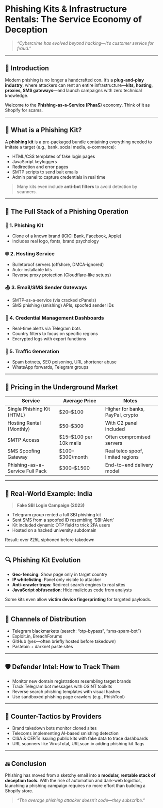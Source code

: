 # Phishing Kits & Infrastructure Rentals: The Service Economy of Deception

> *“Cybercrime has evolved beyond hacking—it’s customer service for fraud.”*

---

## 🎯 Introduction

Modern phishing is no longer a handcrafted con. It’s a **plug-and-play industry**, where attackers can rent an entire infrastructure—**kits, hosting, proxies, SMS gateways**—and launch campaigns with zero technical knowledge.

Welcome to the **Phishing-as-a-Service (PhaaS)** economy. Think of it as Shopify for scams.

---

## 🧱 What is a Phishing Kit?

A **phishing kit** is a pre-packaged bundle containing everything needed to imitate a target (e.g., bank, social media, e-commerce):

* HTML/CSS templates of fake login pages
* JavaScript keyloggers
* Redirection and error pages
* SMTP scripts to send bait emails
* Admin panel to capture credentials in real time

> Many kits even include **anti-bot filters** to avoid detection by scanners.

---

## 🧠 The Full Stack of a Phishing Operation

### 🧰 1. **Phishing Kit**

* Clone of a known brand (ICICI Bank, Facebook, Apple)
* Includes real logo, fonts, brand psychology

### 🌐 2. **Hosting Service**

* Bulletproof servers (offshore, DMCA-ignored)
* Auto-installable kits
* Reverse proxy protection (Cloudflare-like setups)

### 📤 3. **Email/SMS Sender Gateways**

* SMTP-as-a-service (via cracked cPanels)
* SMS phishing (smishing) APIs, spoofed sender IDs

### 🧪 4. **Credential Management Dashboards**

* Real-time alerts via Telegram bots
* Country filters to focus on specific regions
* Encrypted logs with export functions

### 👥 5. **Traffic Generation**

* Spam botnets, SEO poisoning, URL shortener abuse
* WhatsApp forwards, Telegram groups

---

## 💸 Pricing in the Underground Market

| Service                         | Average Price            | Notes                             |
| ------------------------------- | ------------------------ | --------------------------------- |
| Single Phishing Kit (HTML)      | \$20–\$100               | Higher for banks, PayPal, crypto  |
| Hosting Rental (Monthly)        | \$50–\$300               | With C2 panel included            |
| SMTP Access                     | \$15–\$100 per 10k mails | Often compromised servers         |
| SMS Spoofing Gateway            | \$100–\$300/month        | Real telco spoof, limited regions |
| Phishing-as-a-Service Full Pack | \$300–\$1500             | End-to-end delivery model         |

---

## 🧬 Real-World Example: India

> **Fake SBI Login Campaign (2023)**

* Telegram group rented a full SBI phishing kit
* Sent SMS from a spoofed ID resembling ‘SBI-Alert’
* Kit included dynamic OTP field to trick 2FA users
* Hosted on a hacked university subdomain

Result: over ₹25L siphoned before takedown

---

## 🔍 Phishing Kit Evolution

* **Geo-fencing**: Show page only in target country
* **IP whitelisting**: Panel only visible to attacker
* **Anti-crawler traps**: Redirect search engines to real sites
* **JavaScript obfuscation**: Hide malicious code from analysts

Some kits even allow **victim device fingerprinting** for targeted payloads.

---

## 📡 Channels of Distribution

* Telegram blackmarkets (search: “otp-bypass”, “sms-spam-bot”)
* Exploit.in, BreachForums
* GitHub (yes—often briefly hosted before takedown)
* Pastebin + darknet paste sites

---

## 🛡️ Defender Intel: How to Track Them

* Monitor new domain registrations resembling target brands
* Track Telegram bot messages with OSINT toolkits
* Reverse search phishing templates with visual hashes
* Use sandboxed phishing page crawlers (e.g., PhishTool)

---

## 🎯 Counter-Tactics by Providers

* Brand takedown bots monitor cloned sites
* Telecoms implementing AI-based smishing detection
* CISA & CERTs issuing public kits with fake data to trace dashboards
* URL scanners like VirusTotal, URLscan.io adding phishing kit flags

---

## 🔚 Conclusion

Phishing has moved from a sketchy email into a **modular, rentable stack of deception tools**. With the rise of automation and dark-web logistics, launching a phishing campaign requires no more effort than building a Shopify store.

> *“The average phishing attacker doesn’t code—they subscribe.”*

